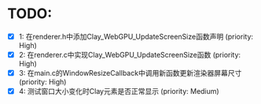 # TODO:

- [x] 1: 在renderer.h中添加Clay_WebGPU_UpdateScreenSize函数声明 (priority: High)
- [x] 2: 在renderer.c中实现Clay_WebGPU_UpdateScreenSize函数 (priority: High)
- [x] 3: 在main.c的WindowResizeCallback中调用新函数更新渲染器屏幕尺寸 (priority: High)
- [x] 4: 测试窗口大小变化时Clay元素是否正常显示 (priority: Medium)
